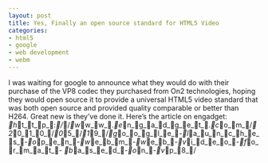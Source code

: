 ```yaml
---
layout: post
title: Yes, Finally an open source standard for HTML5 Video
categories:
- html5
- google
- web development
- webm
---
```

I was waiting for google to announce what they would do with their purchase of
the VP8 codec they purchased from On2 technologies, hoping they would open
source it to provide a universal HTML5 video standard that was both open source
and provided quality comparable or better than H264.
Great new is they&#8217;ve done it. Here&#8217;s the article on engadget:
_h_t_t_p_:_/_/_w_w_w_._e_n_g_a_d_g_e_t_._c_o_m_/_2_0_1_0_/_0_5_/_1_9_/_g_o_o_g_l_e_-_l_a_u_n_c_h_e_s_-_o_p_e_n_-_w_e_b_m_-_w_e_b_-_v_i_d_e_o_-_f_o_r_m_a_t_-
_b_a_s_e_d_-_o_n_-_v_p_8_/
